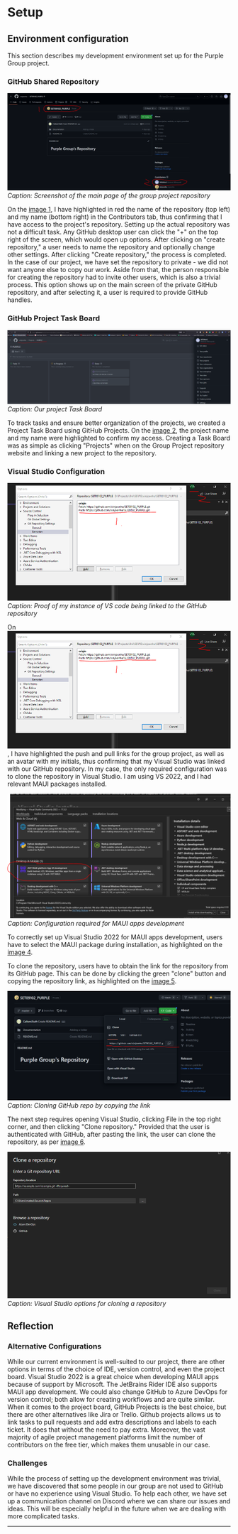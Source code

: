 # Setup

## Environment configuration

This section describes my development environment set up for the Purple Group project.

### GitHub Shared Repository

![image 1](./images/Repository_My_access_Github.PNG)
*Caption: Screenshot of the main page of the group project repository*

On the [image 1][image1], I have highlighted in red the name of the repository (top left) and my name (bottom right) in the Contributors tab, thus confirming that I have access to the project's repository. Setting up the actual repository was not a difficult task. Any GitHub desktop user can click the "+" on the top right of the screen, which would open up options. After clicking on "create repository," a user needs to name the repository and optionally change other settings. After clicking "Create repository," the process is completed. In the case of our project, we have set the repository to private - we did not want anyone else to copy our work. Aside from that, the person responsible for creating the repository had to invite other users, which is also a trivial process. This option shows up on the main screen of the private GitHub repository, and after selecting it, a user is required to provide GitHub handles.

### GitHub Project Task Board

![image 2](./images/github_project_task_board.PNG)
*Caption: Our project Task Board*

To track tasks and ensure better organization of the projects, we created a Project Task Board using GitHub Projects. On the [image 2][image2], the project name and my name were highlighted to confirm my access. Creating a Task Board was as simple as clicking "Projects" when on the Group Project repository website and linking a new project to the repository.

### Visual Studio Configuration

![image 3](./images/vs_cloned.PNG)
*Caption: Proof of my instance of VS code being linked to the GitHub repository*

On ![image 3][image3], I have highlighted the push and pull links for the group project, as well as an avatar with my initials, thus confirming that my Visual Studio was linked with our GitHub repository. In my case, the only required configuration was to clone the repository in Visual Studio. I am using VS 2022, and I had relevant MAUI packages installed.

![image 4](./images/MAUI.PNG)
*Caption: Configuration required for MAUI apps development*

To correctly set up Visual Studio 2022 for MAUI apps development, users have to select the MAUI package during installation, as highlighted on the [image 4][image4].

To clone the repository, users have to obtain the link for the repository from its GitHub page. This can be done by clicking the green "clone" button and copying the repository link, as highlighted on the [image 5][image5].

![image 5](./images/LinkingRepository.PNG)
*Caption: Cloning GitHub repo by copying the link*

The next step requires opening Visual Studio, clicking File in the top right corner, and then clicking "Clone repository." Provided that the user is authenticated with GitHub, after pasting the link, the user can clone the repository, as per [image 6][image6].

![image 6](./images/VS_repository.PNG)
*Caption: Visual Studio options for cloning a repository*

## Reflection

### Alternative Configurations

While our current environment is well-suited to our project, there are other options in terms of the choice of IDE, version control, and even the project board. Visual Studio 2022 is a great choice when developing MAUI apps because of support by Microsoft. The JetBrains Rider IDE also supports MAUI app development. We could also change GitHub to Azure DevOps for version control; both allow for creating workflows and are quite similar. When it comes to the project board, GitHub Projects is the best choice, but there are other alternatives like Jira or Trello. Github projects allows us to link tasks to pull requests and add extra descriptions and labels to each ticket. It does that without the need to pay extra. Moreover, the vast majority of agile project management platforms limit the number of contributors on the free tier, which makes them unusable in our case.

### Challenges

While the process of setting up the development environment was trivial, we have discovered that some people in our group are not used to GitHub or have no experience using Visual Studio. To help each other, we have set up a communication channel on Discord where we can share our issues and ideas. This will be especially helpful in the future when we are dealing with more complicated tasks.

---

[image1]: ./images/Repository_My_access_Github.PNG "Screenshot of the main page of the group project repository"
[image2]: ./images/github_project_task_board.PNG "Our project Task Board"
[image3]: ./images/vs_cloned.PNG "Proof of my instance of VS code being linked to the GitHub repository"
[image4]: ./images/MAUI.PNG "Configuration required for MAUI apps development"
[image5]: ./images/LinkingRepository.PNG "Cloning GitHub repo by copying the link"
[image6]: ./images/VS_repository.PNG "Visual Studio options for cloning a repository"
